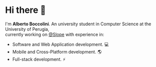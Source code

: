 # Hi there :milky_way:

I'm **Alberto Boccolini**.
An university student in Computer Science at the University of Perugia,  
currently working on [@Slope](https://slope.it) with experience in:

- Software and Web Application development. :computer:
- Mobile and Cross-Platform development. :earth_americas:
- Full-stack development. :zap:
